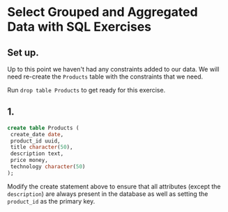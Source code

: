 # Select Grouped and Aggregated Data with SQL Exercises

## Set up.
Up to this point we haven't had any constraints added to our data. We will need re-create the `Products` table with the constraints that we need.

Run `drop table Products` to get ready for this exercise.

## 1.
```sql
create table Products (
 create_date date, 
 product_id uuid,
 title character(50),
 description text,
 price money,
 technology character(50)
);
```
Modify the create statement above to ensure that all attributes (except the `description`) are always present in the database as well as setting the `product_id` as the primary key. 